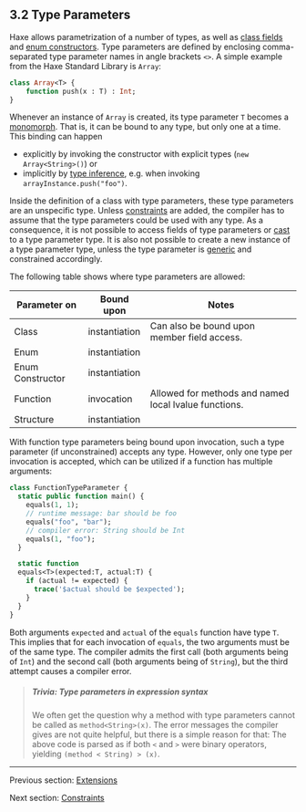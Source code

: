 ## 3.2 Type Parameters

Haxe allows parametrization of a number of types, as well as [class fields](class-field.md) and [enum constructors](types-enum-constructor.md). Type parameters are defined by enclosing comma-separated type parameter names in angle brackets `<>`. A simple example from the Haxe Standard Library is `Array`:

```haxe
class Array<T> {
	function push(x : T) : Int;
}
```
Whenever an instance of `Array` is created, its type parameter `T` becomes a [monomorph](types-monomorph.md). That is, it can be bound to any type, but only one at a time. This binding can happen

* explicitly by invoking the constructor with explicit types (`new Array<String>()`) or
* implicitly by [type inference](type-system-type-inference.md), e.g. when invoking `arrayInstance.push("foo")`.

Inside the definition of a class with type parameters, these type parameters are an unspecific type. Unless [constraints](type-system-type-parameter-constraints.md) are added, the compiler has to assume that the type parameters could be used with any type. As a consequence, it is not possible to access fields of type parameters or [cast](expression-cast.md) to a type parameter type. It is also not possible to create a new instance of a type parameter type, unless the type parameter is [generic](type-system-generic.md) and constrained accordingly. 

The following table shows where type parameters are allowed:

Parameter on  | Bound upon  | Notes 
 --- | --- | ---
Class  | instantiation  | Can also be bound upon member field access. 
Enum  | instantiation  | 
Enum Constructor  | instantiation  | 
Function  | invocation  | Allowed for methods and named local lvalue functions. 
Structure  | instantiation  | 
 

With function type parameters being bound upon invocation, such a type parameter (if unconstrained) accepts any type. However, only one type per invocation is accepted, which can be utilized if a function has multiple arguments:

```haxe
class FunctionTypeParameter {
  static public function main() {
    equals(1, 1);
    // runtime message: bar should be foo
    equals("foo", "bar");
    // compiler error: String should be Int
    equals(1, "foo");
  }

  static function
  equals<T>(expected:T, actual:T) {
    if (actual != expected) {
      trace('$actual should be $expected');
    }
  }
}
```

Both arguments `expected` and `actual` of the `equals` function have type `T`. This implies that for each invocation of `equals`, the two arguments must be of the same type. The compiler admits the first call (both arguments being of `Int`) and the second call (both arguments being of `String`), but the third attempt causes a compiler error.

> ##### Trivia: Type parameters in expression syntax
>
> We often get the question why a method with type parameters cannot be called as `method<String>(x)`. The error messages the compiler gives are not quite helpful, but there is a simple reason for that: The above code is parsed as if both `<` and `>` were binary operators, yielding `(method < String) > (x)`.

---

Previous section: [Extensions](type-system-extensions.md)

Next section: [Constraints](type-system-type-parameter-constraints.md)